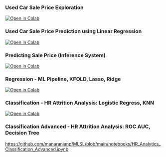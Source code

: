 ### Used Car Sale Price Exploration

[![Open in Colab](https://colab.research.google.com/assets/colab-badge.svg)](https://colab.research.google.com/github/manaranjanp/MLSL/blob/main/notebooks/Used_Car_Price_Exploration_ISB_1_0.ipynb)

### Used Car Sale Price Prediction using Linear Regression

[![Open in Colab](https://colab.research.google.com/assets/colab-badge.svg)](https://colab.research.google.com/github/manaranjanp/MLSL/blob/main/notebooks/Used_Car_Price_Prediction_ISB_2_0.ipynb)

### Predicting Sale Price (Inference System)

[![Open in Colab](https://colab.research.google.com/assets/colab-badge.svg)](https://colab.research.google.com/github/manaranjanp/MLSL/blob/main/notebooks/Prediction_System_ISB_1_0.ipynb)

### Regression - ML Pipeline, KFOLD, Lasso, Ridge

[![Open in Colab](https://colab.research.google.com/assets/colab-badge.svg)](https://colab.research.google.com/github/manaranjanp/MLSL/blob/main/notebooks/Used_Car_Price_Prediction_Advanced_ISB_1_0.ipynb)


### Classification - HR Attrition Analysis: Logistic Regress, KNN

[![Open in Colab](https://colab.research.google.com/assets/colab-badge.svg)](https://colab.research.google.com/github/manaranjanp/MLSL/blob/main/notebooks/Classification_HR_Attrition_Analysis.ipynb)


### Classification Advanced - HR Attrition Analysis: ROC AUC, Decision Tree

https://github.com/manaranjanp/MLSL/blob/main/notebooks/HR_Analytics_Classification_Advanced.ipynb



